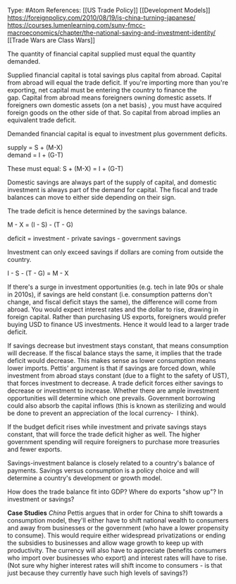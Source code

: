 Type: #Atom 
References: [[US Trade Policy]]
[[Development Models]]
https://foreignpolicy.com/2010/08/19/is-china-turning-japanese/
https://courses.lumenlearning.com/suny-fmcc-macroeconomics/chapter/the-national-saving-and-investment-identity/
[[Trade Wars are Class Wars]]

The quantity of financial capital supplied must equal the quantity demanded. 

Supplied financial capital is total savings plus capital from abroad. Capital from abroad will equal the trade deficit. If you're importing more than you're exporting, net capital must be entering the country to finance the gap. Capital from abroad means foreigners owning domestic assets. If foreigners own domestic assets (on a net basis) , you must have acquired foreign goods on the other side of that. So capital from abroad implies an equivalent trade deficit. 

Demanded financial capital is equal to investment plus government deficits.  

supply = S + (M-X)  
demand = I + (G-T)
  
These must equal: S + (M-X) = I + (G-T)  

Domestic savings are always part of the supply of capital, and domestic investment is always part of the demand for capital. The fiscal and trade balances can move to either side depending on their sign.   

The trade deficit is hence determined by the savings balance.  

M - X = (I - S) - (T - G)

deficit = investment - private savings - government savings   

Investment can only exceed savings if dollars are coming from outside the country. 

I - S - (T - G) = M - X  

If there's a surge in investment opportunities (e.g. tech in late 90s or shale in 2010s), if savings are held constant (i.e. consumption patterns don't change, and fiscal deficit stays the same), the difference will come from abroad. You would expect interest rates and the dollar to rise, drawing in foreign capital. Rather than purchasing US exports, foreigners would prefer buying USD to finance US investments. Hence it would lead to a larger trade deficit.   

If savings decrease but investment stays constant, that means consumption will decrease. If the fiscal balance stays the same, it implies that the trade deficit would decrease. This makes sense as lower consumption means lower imports. Pettis' argument is that if savings are forced down, while investment from abroad stays constant (due to a flight to the safety of UST), that forces investment to decrease. A trade deficit forces either savings to decrease or investment to increase. Whether there are ample investment opportunities will determine which one prevails. Government borrowing could also absorb the capital inflows (this is known as sterilizing and would be done to prevent an appreciation of the local currency-  I think). 

  

If the budget deficit rises while investment and private savings stays constant, that will force the trade deficit higher as well. The higher government spending will require foreigners to purchase more treasuries and fewer exports.




Savings-investment balance is closely related to a country's balance of payments. Savings versus consumption is a policy choice and will determine a country's development or growth model. 

How does the trade balance fit into GDP? 
Where do exports "show up"? In investment or savings?


**Case Studies**
*China*
Pettis argues that in order for China to shift towards a consumption model, they'll either have to shift national wealth to consumers and away from businesses or the government (who have a lower propensity to consume). This would require either widespread privatizations or ending the subsidies to businesses and allow wage growth to keep up with productivity. The currency will also have to appreciate (benefits consumers who import over businesses who export)  and interest rates will have to rise. (Not sure why higher interest rates will shift income to consumers - is that just because they currently have such high levels of savings?)
